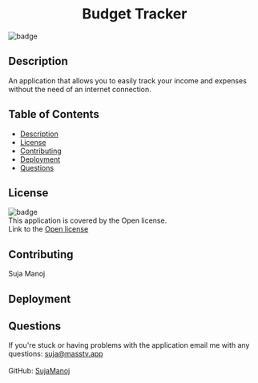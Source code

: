 <h1 align ="center">Budget Tracker </h1>
  
![badge](https://img.shields.io/badge/license-Open-brightgreen)<br />

## Description

An application that allows you to easily track your income and expenses without the need of an internet connection.

## Table of Contents

- [Description](#description)
- [License](#license)
- [Contributing](#contributing)
- [Deployment](#deployment)
- [Questions](#questions)

## License

![badge](https://img.shields.io/badge/license-Open-brightgreen)
<br />
This application is covered by the Open license.
<br />
Link to the <a href='https://www.google.com/search?q=Open+license'>Open license</a>

## Contributing

Suja Manoj

## Deployment

## Questions

If you're stuck or having problems with the application email me with any questions: suja@masstv.app<br /><br />
GitHub: [SujaManoj](https://github.com/sujamanoj)<br />
<br />
